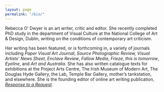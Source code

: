 ```yaml
---
layout: page
permalink: "/bio/"
---
```

Rebecca O’ Dwyer is an art writer, critic and editor. She recently completed PhD study in the department of Visual Culture at the National College of Art &  Design, Dublin, writing on the conditions of contemporary art criticism.

Her writing has been featured, or is forthcoming in, a variety of journals including _Paper Visual Art Journal_, _Source Photographic Review,_ _Visual Artists' News Sheet_, _Enclave Review_, _Fallow Media_, _Frieze_, _this is tomorrow_, _Eyeline_, and _Art and Australia_. She has also written catalogue texts for exhibitions at the Project Arts Centre, The Irish Museum of Modern Art, The Douglas Hyde Gallery, the Lab, Temple Bar Gallery, mother’s tankstation, and elsewhere. She is the founding editor of online art writing publication, [_Response to a Request_](https://twitter.com/a_s_f_e_o).